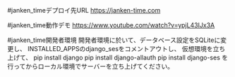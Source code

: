 #janken_timeデプロイ先URL
https://janken-time.com

#janken_time動作デモ
https://www.youtube.com/watch?v=ypjL43IJx3A

#janken_time開発者環境
開発者環境に於いて、データベース設定をSQLiteに変更し、
INSTALLED_APPSのdjango_sesをコメントアウトし、
仮想環境を立ち上げて、
pip install django
pip install django-allauth
pip install django-ses
を行ってからローカル環境でサーバーを立ち上げてください。